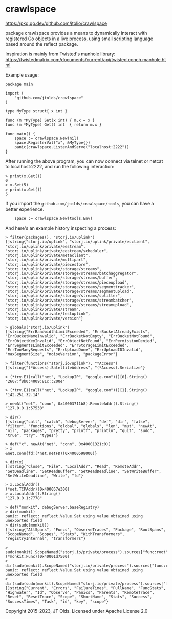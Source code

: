 # crawlspace

https://pkg.go.dev/github.com/jtolio/crawlspace

package crawlspace provides a means to dynamically interact with registered Go
objects in a live process, using small scripting language based around the
reflect package.

Inspiration is mainly from Twisted's manhole library:
https://twistedmatrix.com/documents/current/api/twisted.conch.manhole.html

Example usage:

```
package main

import (
	"github.com/jtolds/crawlspace"
)

type MyType struct{ x int }

func (m *MyType) Set(x int) { m.x = x }
func (m *MyType) Get() int  { return m.x }

func main() {
	space := crawlspace.New(nil)
	space.RegisterVal("x", &MyType{})
	panic(crawlspace.ListenAndServe("localhost:2222"))
}
```

After running the above program, you can now connect via telnet or netcat
to localhost:2222, and run the following interaction:

```
> print(x.Get())
0
> x.Set(5)
> print(x.Get())
5
```

If you import the `github.com/jtolds/crawlspace/tools`, you can have a better
experience.

```
	space := crawlspace.New(tools.Env)
```

And here's an example history inspecting a process:

```
> filter(packages(), "storj.io/uplink")
[]string{"storj.io/uplink", "storj.io/uplink/private/ecclient", "storj.io/uplink/private/eestream", "storj.io/uplink/private/eestream/scheduler", "storj.io/uplink/private/metaclient", "storj.io/uplink/private/multipart", "storj.io/uplink/private/piecestore", "storj.io/uplink/private/storage/streams", "storj.io/uplink/private/storage/streams/batchaggregator", "storj.io/uplink/private/storage/streams/buffer", "storj.io/uplink/private/storage/streams/pieceupload", "storj.io/uplink/private/storage/streams/segmenttracker", "storj.io/uplink/private/storage/streams/segmentupload", "storj.io/uplink/private/storage/streams/splitter", "storj.io/uplink/private/storage/streams/streambatcher", "storj.io/uplink/private/storage/streams/streamupload", "storj.io/uplink/private/stream", "storj.io/uplink/private/testuplink", "storj.io/uplink/private/version"}

> globals("storj.io/uplink")
[]string{"ErrBandwidthLimitExceeded", "ErrBucketAlreadyExists", "ErrBucketNameInvalid", "ErrBucketNotEmpty", "ErrBucketNotFound", "ErrObjectKeyInvalid", "ErrObjectNotFound", "ErrPermissionDenied", "ErrSegmentsLimitExceeded", "ErrStorageLimitExceeded", "ErrTooManyRequests", "ErrUploadDone", "ErrUploadIDInvalid", "maxSegmentSize", "noiseVersion", "packageError"}

> filter(functions("storj.io/uplink"), "*Access")
[]string{"(*Access).SatelliteAddress", "(*Access).Serialize"}

> (*try.E1(call("net", "LookupIP", "google.com")))[0].String()
"2607:f8b0:4009:81c::200e"

> (*try.E1(call("net", "LookupIP", "google.com")))[1].String()
"142.251.32.14"

> newAt("net", "conn", 0x40003711b8).RemoteAddr().String()
"127.0.0.1:57538"

> dir()
[]string{"call", "catch", "debugServer", "def", "dir", "false", "filter", "functions", "global", "globals", "len", "mut", "newAt", "nil", "packages", "pretty", "printf", "println", "quit", "sudo", "true", "try", "types"}

> def("x", newAt("net", "conn", 0x40001321c0))
> x
&net.conn{fd:(*net.netFD)(0x4000598000)}

> dir(x)
[]string{"Close", "File", "LocalAddr", "Read", "RemoteAddr", "SetDeadline", "SetReadBuffer", "SetReadDeadline", "SetWriteBuffer", "SetWriteDeadline", "Write", "fd"}

> x.LocalAddr()
(*net.TCPAddr)(0x400057e300)
> x.LocalAddr().String()
"127.0.0.1:7778"

> def("monkit", debugServer.baseRegistry)
> dir(monkit)
panic: reflect: reflect.Value.Set using value obtained using unexported field
> dir(sudo(monkit))
[]string{"AllSpans", "Funcs", "ObserveTraces", "Package", "RootSpans", "ScopeNamed", "Scopes", "Stats", "WithTransformers", "registryInternal", "transformers"}

> sudo(monkit).ScopeNamed("storj.io/private/process").sources["func:root"]
(*monkit.Func)(0x40001d7500)
> dir(sudo(monkit).ScopeNamed("storj.io/private/process").sources["func:root"])
panic: reflect: reflect.Value.Set using value obtained using unexported field
> dir(sudo(sudo(monkit).ScopeNamed("storj.io/private/process").sources["func:root"]))
[]string{"Current", "Errors", "FailureTimes", "FullName", "FuncStats", "Highwater", "Id", "Observe", "Panics", "Parents", "RemoteTrace", "Reset", "ResetTrace", "Scope", "ShortName", "Stats", "Success", "SuccessTimes", "Task", "id", "key", "scope"}
```

Copyright 2015-2023, JT Olds. Licensed under Apache License 2.0
